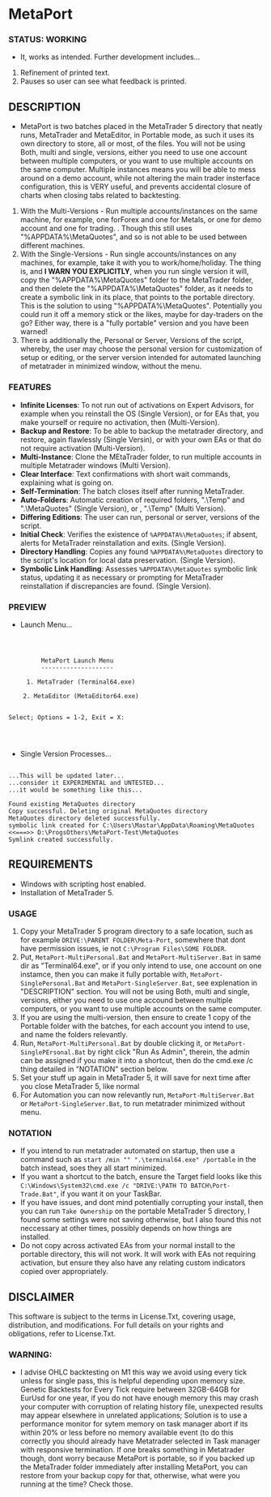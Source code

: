 # MetaPort

### STATUS: WORKING
- It, works as intended. Further development includes...
1. Refinement of printed text.
2. Pauses so user can see what feedback is printed.

## DESCRIPTION
- MetaPort is two batches placed in the MetaTrader 5 directory that neatly runs, MetaTrader and MetaEditor, in Portable mode, as such it uses its own directory to store, all or most, of the files. You will not be using Both, multi and single, versions, either you need to use one account between multiple computers, or you want to use multiple accounts on the same computer. Multiple instances means you will be able to mess around on a demo account, while not altering the main trader insterface configuration, this is VERY useful, and prevents accidental closure of charts when closing tabs related to backtesting. 
1. With the Multi-Versions - Run multiple accounts/instances on the same machine, for example, one forForex and one for Metals, or one for demo account and one for trading. . Though this still uses "%APPDATA%\MetaQuotes\", and so is not able to be used between different machines.
2. With the Single-Versions - Run single accounts/instances on any machines, for example, take it with you to work/home/holiday. The thing is, and **I WARN YOU EXPLICITLY**, when you run single version it will, copy the "%APPDATA%\MetaQuotes\" folder to the MetaTrader folder, and then delete the "%APPDATA%\MetaQuotes\" folder, as it needs to create a symbolic link in its place, that points to the portable directory. This is the solution to using "%APPDATA%\MetaQuotes\". Potentially you could run it off a memory stick or the likes, maybe for day-traders on the go? Either way, there is a "fully portable" version and you have been warned!
3. There is additionally the, Personal or Server, Versions of the script, whereby, the user may choose the personal version for customization of setup or editing, or the server version intended for automated launching of metatrader in minimized window, without the menu.

### FEATURES
- **Infinite Licenses**: To not run out of activations on Expert Advisors, for example when you reinstall the OS (Single Version), or for EAs that, you make yourself or require no activation, then (Multi-Version).
- **Backup and Restore**: To be able to backup the metatrader directory, and restore, again flawlessly (Single Versin), or with your own EAs or that do not require activation (Multi-Version).
- **Multi-Instance**: Clone the MEtaTrader folder, to run multiple accounts in multiple Metatrader windows (Multi Version).
- **Clear Interface**: Text confirmations with short wait commands, explaining what is going on.
- **Self-Termination**: The batch closes itself after running MetaTrader.
- **Auto-Folders**: Automatic creation of required folders, ".\Temp" and ".\MetaQuotes" (Single Version), or , ".\Temp" (Multi Version).
- **Differing Editions**: The user can run, personal or server, versions of the script.
- **Initial Check**: Verifies the existence of `%APPDATA%\MetaQuotes`; if absent, alerts for MetaTrader reinstallation and exits. (Single Version).
- **Directory Handling**: Copies any found `%APPDATA%\MetaQuotes` directory to the script's location for local data preservation. (Single Version).
- **Symbolic Link Handling**: Assesses `%APPDATA%\MetaQuotes` symbolic link status, updating it as necessary or prompting for MetaTrader reinstallation if discrepancies are found. (Single Version).

### PREVIEW
- Launch Menu...
```



         MetaPort Launch Menu
         --------------------

     1. MetaTrader (Terminal64.exe)

    2. MetaEditor (MetaEditor64.exe)


Select; Options = 1-2, Exit = X:




```
- Single Version Processes...
```

...This will be updated later...
...consider it EXPERIMENTAL and UNTESTED...
...it would be something like this...

Found existing MetaQuotes directory
Copy successful. Deleting original MetaQuotes directory
MetaQuotes directory deleted successfully.
symbolic link created for C:\Users\Mastar\AppData\Roaming\MetaQuotes <<===>> D:\ProgsOthers\MetaPort-Test\MetaQuotes
Symlink created successfully.

```

## REQUIREMENTS
- Windows with scripting host enabled.
- Installation of MetaTrader 5.

### USAGE
1. Copy your MetaTrader 5 program directory to a safe location, such as for example `DRIVE:\PARENT FOLDER\Meta-Port`, somewhere that dont have permission issues, ie not `C:\Program Files\SOME FOLDER`.
2. Put, `MetaPort-MultiPersonal.Bat` and `MetaPort-MultiServer.Bat` in same dir as "Terminal64.exe", or if you only intend to use, one account on one instamce, then you can make it fully portable with, `MetaPort-SinglePersonal.Bat` and `MetaPort-SingleServer.Bat`, see explenation in "DESCRIPTION" section. You will not be using Both, multi and single, versions, either you need to use one accound between multiple computers, or you want to use multiple accounts on the same computer.
3. If you are using the multi-version, then ensure to create 1 copy of the Portable folder with the batches, for each account you intend to use, and name the folders relevantly.
4. Run, `MetaPort-MultiPersonal.Bat` by double clicking it, or `MetaPort-SinglePErsonal.Bat` by right click "Run As Admin", therein, the admin can be assigned if you make it into a shortcut, then do the cmd.exe /c thing detailed in "NOTATION" section below.
5. Set your stuff up again in MetaTrader 5, it will save for next time after you close MetaTrader 5, like normal
6. For Automation you can now relevantly run, `MetaPort-MultiServer.Bat` or `MetaPort-SingleServer.Bat`, to run metatrader minimized without menu.

### NOTATION
- If you intend to run metatrader automated on startup, then use a command such as `start /min "" ".\terminal64.exe" /portable` in the batch instead, soes they all start minimized. 
- If you want a shortcut to the batch, ensure the Target field looks like this `C:\Windows\System32\cmd.exe /c "DRIVE:\PATH TO BATCH\Port-Trade.Bat"`, if you want it on your TaskBar.
- If you have issues, and dont mind potentially corrupting your install, then you can run `Take Ownership` on the portable MetaTrader 5 directory, I found some settings were not saving otherwise, but I also found this not neccessary at other times, possibly depends on how things are installed.
- Do not copy across activated EAs from your normal install to the portable directory, this will not work. It will work with EAs not requiring activation, but ensure they also have any relating custom indicators copied over appropriately.

## DISCLAIMER
This software is subject to the terms in License.Txt, covering usage, distribution, and modifications. For full details on your rights and obligations, refer to License.Txt.



### WARNING:
- I advise OHLC backtesting on M1 this way we avoid using every tick unless for single pass, this is helpful depending upon memory size. Genetic Backtests for Every Tick require between 32GB-64GB for EurUsd for one year, if you do not have enough memory this may crash your computer with corruption of relating history file, unexpected results may appear elsewhere in unrelated applications; Solution is to use a performance monitor for sytem memory on task manager abort if its within 20% or less before no memory available event (to do this correctly you should already have Metatrader selected in Task manager with responsive termination. If one breaks something in Metatrader though, dont worry because MetaPort is portable, so if you backed up the MetaTrader folder immediately after installing MetaPort, you can restore from your backup copy for that, otherwise, what were you running at the time? Check those.
